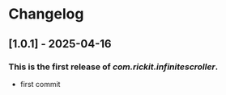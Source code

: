# Changelog
## [1.0.1] - 2025-04-16
### This is the first release of *com.rickit.infinitescroller*.
- first commit